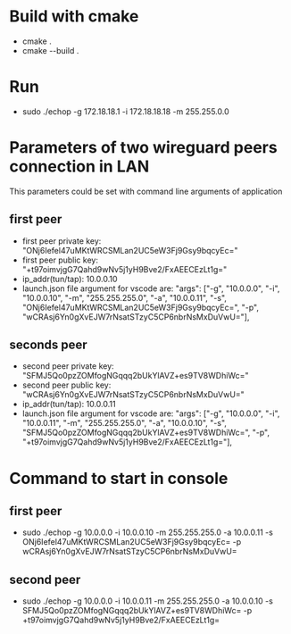 # Build with cmake 
 - cmake .
 - cmake --build .

# Run 
 - sudo ./echop -g 172.18.18.1 -i 172.18.18.18 -m 255.255.0.0

# Parameters of two wireguard peers connection in LAN

This parameters could be set with command line arguments of application

 ## first peer

 - first peer private key: "ONj6Iefel47uMKtWRCSMLan2UC5eW3Fj9Gsy9bqcyEc="
 - first peer public key:  "+t97oimvjgG7Qahd9wNv5j1yH9Bve2/FxAEECEzLt1g="
 - ip_addr(tun/tap): 10.0.0.10
 - launch.json file argument for vscode are:
             "args": ["-g", "10.0.0.0", "-i", "10.0.0.10", "-m", "255.255.255.0",
            "-a", "10.0.0.11", "-s", "ONj6Iefel47uMKtWRCSMLan2UC5eW3Fj9Gsy9bqcyEc=",
            "-p", "wCRAsj6Yn0gXvEJW7rNsatSTzyC5CP6nbrNsMxDuVwU="],
 ## seconds peer

 - second peer private key: "SFMJ5Qo0pzZOMfogNGqqq2bUkYlAVZ+es9TV8WDhiWc="
 - second peer public key: "wCRAsj6Yn0gXvEJW7rNsatSTzyC5CP6nbrNsMxDuVwU="
 - ip_addr(tun/tap): 10.0.0.11
 - launch.json file argument for vscode are:
             "args": ["-g", "10.0.0.0", "-i", "10.0.0.11", "-m", "255.255.255.0",
            "-a", "10.0.0.10", "-s", "SFMJ5Qo0pzZOMfogNGqqq2bUkYlAVZ+es9TV8WDhiWc=",
            "-p", "+t97oimvjgG7Qahd9wNv5j1yH9Bve2/FxAEECEzLt1g="],

# Command to start in console

## first peer

- sudo ./echop -g 10.0.0.0 -i 10.0.0.10 -m 255.255.255.0 -a 10.0.0.11 -s ONj6Iefel47uMKtWRCSMLan2UC5eW3Fj9Gsy9bqcyEc= -p wCRAsj6Yn0gXvEJW7rNsatSTzyC5CP6nbrNsMxDuVwU=

## second peer

- sudo ./echop -g 10.0.0.0 -i 10.0.0.11 -m 255.255.255.0 -a 10.0.0.10 -s SFMJ5Qo0pzZOMfogNGqqq2bUkYlAVZ+es9TV8WDhiWc= -p +t97oimvjgG7Qahd9wNv5j1yH9Bve2/FxAEECEzLt1g=